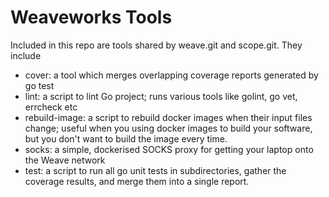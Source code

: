 # Weaveworks Tools

Included in this repo are tools shared by weave.git and scope.git.  They include

- cover: a tool which merges overlapping coverage reports generated by go test
- lint: a script to lint Go project; runs various tools like golint, go vet, errcheck etc
- rebuild-image: a script to rebuild docker images when their input files change; useful
  when you using docker images to build your software, but you don't want to build the
  image every time.
- socks: a simple, dockerised SOCKS proxy for getting your laptop onto the Weave network
- test: a script to run all go unit tests in subdirectories, gather the coverage results,
  and merge them into a single report.
